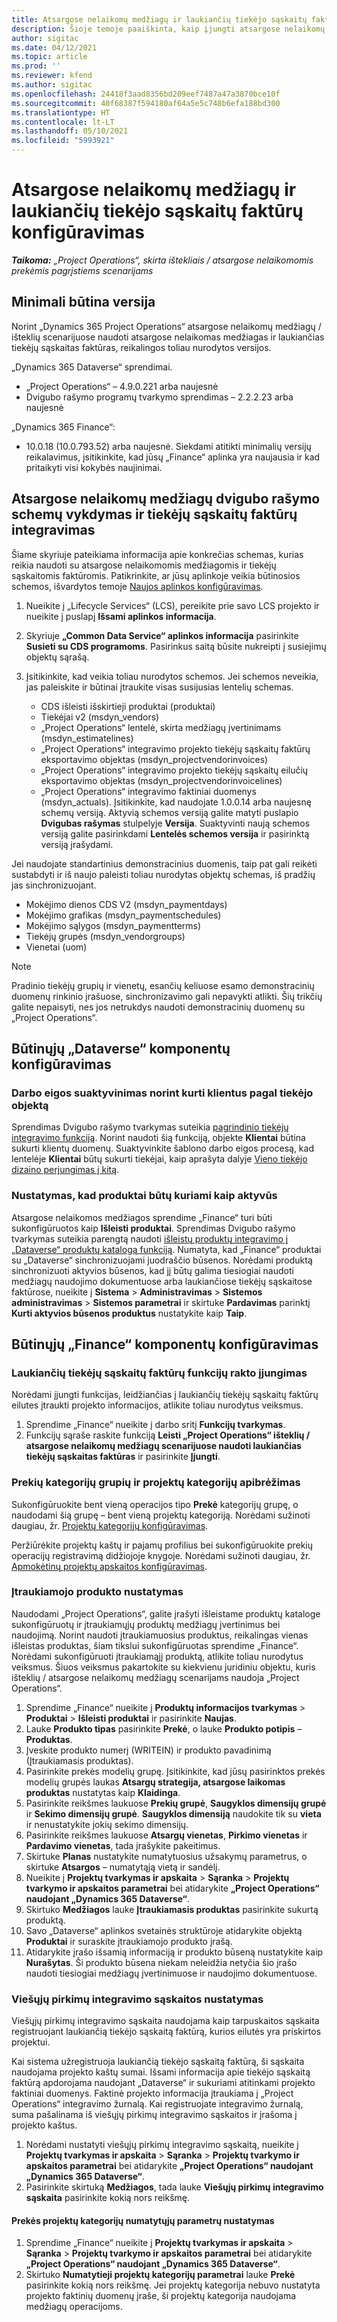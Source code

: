 ```yaml
---
title: Atsargose nelaikomų medžiagų ir laukiančių tiekėjo sąskaitų faktūrų konfigūravimas
description: Šioje temoje paaiškinta, kaip įjungti atsargose nelaikomų medžiagų ir laukiančių tiekėjo sąskaitų faktūrų naudojimo galimybę.
author: sigitac
ms.date: 04/12/2021
ms.topic: article
ms.prod: ''
ms.reviewer: kfend
ms.author: sigitac
ms.openlocfilehash: 24418f3aad8356bd209eef7487a47a3870bce10f
ms.sourcegitcommit: 40f68387f594180af64a5e5c748b6efa188bd300
ms.translationtype: HT
ms.contentlocale: lt-LT
ms.lasthandoff: 05/10/2021
ms.locfileid: "5993921"
---
```

# <a name="configure-non-stocked-materials-and-pending-vendor-invoices"></a>Atsargose nelaikomų medžiagų ir laukiančių tiekėjo sąskaitų faktūrų konfigūravimas

_**Taikoma:** „Project Operations“, skirta ištekliais / atsargose nelaikomomis prekėmis pagrįstiems scenarijams_

## <a name="minimum-version-requirement"></a>Minimali būtina versija

Norint „Dynamics 365 Project Operations“ atsargose nelaikomų medžiagų / išteklių scenarijuose naudoti atsargose nelaikomas medžiagas ir laukiančias tiekėjų sąskaitas faktūras, reikalingos toliau nurodytos versijos.

„Dynamics 365 Dataverse“ sprendimai.

- „Project Operations“ – 4.9.0.221 arba naujesnė
- Dvigubo rašymo programų tvarkymo sprendimas – 2.2.2.23 arba naujesnė

„Dynamics 365 Finance“:
- 10.0.18 (10.0.793.52) arba naujesnė. Siekdami atitikti minimalių versijų reikalavimus, įsitikinkite, kad jūsų „Finance“ aplinka yra naujausia ir kad pritaikyti visi kokybės naujinimai.

## <a name="run-dual-write-maps-for-non-stocked-materials-and-vendor-invoice-integration"></a>Atsargose nelaikomų medžiagų dvigubo rašymo schemų vykdymas ir tiekėjų sąskaitų faktūrų integravimas

Šiame skyriuje pateikiama informacija apie konkrečias schemas, kurias reikia naudoti su atsargose nelaikomomis medžiagomis ir tiekėjų sąskaitomis faktūromis. Patikrinkite, ar jūsų aplinkoje veikia būtinosios schemos, išvardytos temoje [Naujos aplinkos konfigūravimas](../environment/resource-provision-new-environment.md#run-project-operations-dual-write-maps).

1. Nueikite į „Lifecycle Services“ (LCS), pereikite prie savo LCS projekto ir nueikite į puslapį **Išsami aplinkos informacija**.
2. Skyriuje **„Common Data Service“ aplinkos informacija** pasirinkite **Susieti su CDS programoms**. Pasirinkus saitą būsite nukreipti į susiejimų objektų sąrašą.
3. Įsitikinkite, kad veikia toliau nurodytos schemos. Jei schemos neveikia, jas paleiskite ir būtinai įtraukite visas susijusias lentelių schemas.

    - CDS išleisti išskirtieji produktai (produktai)
    - Tiekėjai v2 (msdyn_vendors)
    - „Project Operations“ lentelė, skirta medžiagų įvertinimams (msdyn_estimatelines)
    - „Project Operations“ integravimo projekto tiekėjų sąskaitų faktūrų eksportavimo objektas (msdyn_projectvendorinvoices)
    - „Project Operations“ integravimo projekto tiekėjų sąskaitų eilučių eksportavimo objektas (msdyn_projectvendorinvoicelines)
    - „Project Operations“ integravimo faktiniai duomenys (msdyn_actuals). Įsitikinkite, kad naudojate 1.0.0.14 arba naujesnę schemų versiją. Aktyvią schemos versiją galite matyti puslapio **Dvigubas rašymas** stulpelyje **Versija**. Suaktyvinti naują schemos versiją galite pasirinkdami **Lentelės schemos versija** ir pasirinktą versiją įrašydami.

Jei naudojate standartinius demonstracinius duomenis, taip pat gali reikėti sustabdyti ir iš naujo paleisti toliau nurodytas objektų schemas, iš pradžių jas sinchronizuojant.
  - Mokėjimo dienos CDS V2 (msdyn_paymentdays)
  - Mokėjimo grafikas (msdyn_paymentschedules)
  - Mokėjimo sąlygos (msdyn_paymentterms)
  - Tiekėjų grupės (msdyn_vendorgroups)
  - Vienetai (uom)

> [!NOTE]
> Pradinio tiekėjų grupių ir vienetų, esančių keliuose esamo demonstracinių duomenų rinkinio įrašuose, sinchronizavimo gali nepavykti atlikti. Šių trikčių galite nepaisyti, nes jos netrukdys naudoti demonstracinių duomenų su „Project Operations“.

## <a name="configure-prerequisites-in-dataverse"></a>Būtinųjų „Dataverse“ komponentų konfigūravimas

### <a name="activate-workflow-to-create-accounts-based-on-vendor-entity"></a>Darbo eigos suaktyvinimas norint kurti klientus pagal tiekėjo objektą

Sprendimas Dvigubo rašymo tvarkymas suteikia [pagrindinio tiekėjų integravimo funkciją](/dynamics365/fin-ops-core/dev-itpro/data-entities/dual-write/vendor-mapping.md). Norint naudoti šią funkciją, objekte **Klientai** būtina sukurti klientų duomenų. Suaktyvinkite šablono darbo eigos procesą, kad lentelėje **Klientai** būtų sukurti tiekėjai, kaip aprašyta dalyje [Vieno tiekėjo dizaino perjungimas į kitą](/dynamics365/fin-ops-core/dev-itpro/data-entities/dual-write/vendor-switch.md#use-the-extended-vendor-design-for-vendors-of-the-organization-type).

### <a name="set-products-to-be-created-as-active"></a>Nustatymas, kad produktai būtų kuriami kaip aktyvūs

Atsargose nelaikomos medžiagos sprendime „Finance“ turi būti sukonfigūruotos kaip **Išleisti produktai**. Sprendimas Dvigubo rašymo tvarkymas suteikia parengtą naudoti [išleistų produktų integravimo į „Dataverse“ produktų katalogą funkciją](/dynamics365/fin-ops-core/dev-itpro/data-entities/dual-write/product-mapping.md). Numatyta, kad „Finance“ produktai su „Dataverse“ sinchronizuojami juodraščio būsenos. Norėdami produktą sinchronizuoti aktyvios būsenos, kad jį būtų galima tiesiogiai naudoti medžiagų naudojimo dokumentuose arba laukiančiose tiekėjų sąskaitose faktūrose, nueikite į **Sistema** > **Administravimas** > **Sistemos administravimas** > **Sistemos parametrai** ir skirtuke **Pardavimas** parinktį **Kurti aktyvios būsenos produktus** nustatykite kaip **Taip**.

## <a name="configure-prerequisites-in-finance"></a>Būtinųjų „Finance“ komponentų konfigūravimas

### <a name="enable-the-feature-key-for-pending-vendor-invoices"></a>Laukiančių tiekėjų sąskaitų faktūrų funkcijų rakto įjungimas

Norėdami įjungti funkcijas, leidžiančias į laukiančių tiekėjų sąskaitų faktūrų eilutes įtraukti projekto informacijos, atlikite toliau nurodytus veiksmus.

1. Sprendime „Finance“ nueikite į darbo sritį **Funkcijų tvarkymas**.
2. Funkcijų sąraše raskite funkciją **Leisti „Project Operations“ išteklių / atsargose nelaikomų medžiagų scenarijuose naudoti laukiančias tiekėjų sąskaitas faktūras** ir pasirinkite **Įjungti**.

### <a name="define-category-groups-and-project-categories-for-items"></a>Prekių kategorijų grupių ir projektų kategorijų apibrėžimas

Sukonfigūruokite bent vieną operacijos tipo **Prekė** kategorijų grupę, o naudodami šią grupę – bent vieną projektų kategoriją. Norėdami sužinoti daugiau, žr. [Projektų kategorijų konfigūravimas](../project-accounting/configure-project-categories.md#category-groups).

Peržiūrėkite projektų kaštų ir pajamų profilius bei sukonfigūruokite prekių operacijų registravimą didžiojoje knygoje. Norėdami sužinoti daugiau, žr. [Apmokėtinų projektų apskaitos konfigūravimas](../project-accounting/configure-accounting-billable-projects.md).

### <a name="set-up-a-write-in-product"></a>Įtraukiamojo produkto nustatymas

Naudodami „Project Operations“, galite įrašyti išleistame produktų kataloge sukonfigūruotų ir įtraukiamųjų produktų medžiagų įvertinimus bei naudojimą. Norint naudoti įtraukiamuosius produktus, reikalingas vienas išleistas produktas, šiam tikslui sukonfigūruotas sprendime „Finance“. Norėdami sukonfigūruoti įtraukiamąjį produktą, atlikite toliau nurodytus veiksmus. Šiuos veiksmus pakartokite su kiekvienu juridiniu objektu, kuris išteklių / atsargose nelaikomų medžiagų scenarijams naudoja „Project Operations“.

1. Sprendime „Finance“ nueikite į **Produktų informacijos tvarkymas** > **Produktai** > **Išleisti produktai** ir pasirinkite **Naujas**.
2. Lauke **Produkto tipas** pasirinkite **Prekė**, o lauke **Produkto potipis** – **Produktas**.
3. Įveskite produkto numerį (WRITEIN) ir produkto pavadinimą (Įtraukiamasis produktas).
4. Pasirinkite prekės modelių grupę. Įsitikinkite, kad jūsų pasirinktos prekės modelių grupės laukas **Atsargų strategija, atsargose laikomas produktas** nustatytas kaip **Klaidinga**.
5. Pasirinkite reikšmes laukuose **Prekių grupė**, **Saugyklos dimensijų grupė** ir **Sekimo dimensijų grupė**. **Saugyklos dimensiją** naudokite tik su **vieta** ir nenustatykite jokių sekimo dimensijų.
6. Pasirinkite reikšmes laukuose **Atsargų vienetas**, **Pirkimo vienetas** ir **Pardavimo vienetas**, tada įrašykite pakeitimus.
7. Skirtuke **Planas** nustatykite numatytuosius užsakymų parametrus, o skirtuke **Atsargos** – numatytąją vietą ir sandėlį.
8. Nueikite į **Projektų tvarkymas ir apskaita** > **Sąranka** > **Projektų tvarkymo ir apskaitos parametrai** bei atidarykite **„Project Operations“ naudojant „Dynamics 365 Dataverse“**. 
9. Skirtuko **Medžiagos** lauke **Įtraukiamasis produktas** pasirinkite sukurtą produktą.
10. Savo „Dataverse“ aplinkos svetainės struktūroje atidarykite objektą **Produktai** ir suraskite įtraukiamojo produkto įrašą. 
11. Atidarykite įrašo išsamią informaciją ir produkto būseną nustatykite kaip **Nurašytas**. Ši produkto būsena niekam neleidžia netyčia šio įrašo naudoti tiesiogiai medžiagų įvertinimuose ir naudojimo dokumentuose.

### <a name="set-up-a-procurement-integration-account"></a>Viešųjų pirkimų integravimo sąskaitos nustatymas

Viešųjų pirkimų integravimo sąskaita naudojama kaip tarpuskaitos sąskaita registruojant laukiančią tiekėjo sąskaitą faktūrą, kurios eilutės yra priskirtos projektui.

Kai sistema užregistruoja laukiančią tiekėjo sąskaitą faktūrą, ši sąskaita naudojama projekto kaštų sumai. Išsami informacija apie tiekėjo sąskaitą faktūrą apdorojama naudojant „Dataverse“ ir sukuriami atitinkami projekto faktiniai duomenys. Faktinė projekto informacija įtraukiama į „Project Operations“ integravimo žurnalą. Kai registruojate integravimo žurnalą, suma pašalinama iš viešųjų pirkimų integravimo sąskaitos ir įrašoma į projekto kaštus.

1. Norėdami nustatyti viešųjų pirkimų integravimo sąskaitą, nueikite į **Projektų tvarkymas ir apskaita** > **Sąranka** > **Projektų tvarkymo ir apskaitos parametrai** bei atidarykite **„Project Operations“ naudojant „Dynamics 365 Dataverse“**. 
2. Pasirinkite skirtuką **Medžiagos**, tada lauke **Viešųjų pirkimų integravimo sąskaita** pasirinkite kokią nors reikšmę.

#### <a name="set-up-project-category-defaults-for-an-item"></a>Prekės projektų kategorijų numatytųjų parametrų nustatymas

1. Sprendime „Finance“ nueikite į **Projektų tvarkymas ir apskaita** > **Sąranka** > **Projektų tvarkymo ir apskaitos parametrai** bei atidarykite **„Project Operations“ naudojant „Dynamics 365 Dataverse“**. 
2. Skirtuko **Numatytieji projektų kategorijų parametrai** lauke **Prekė** pasirinkite kokią nors reikšmę. Jei projektų kategorija nebuvo nustatyta projekto faktinių duomenų įraše, ši projektų kategorija naudojama medžiagų operacijoms.
